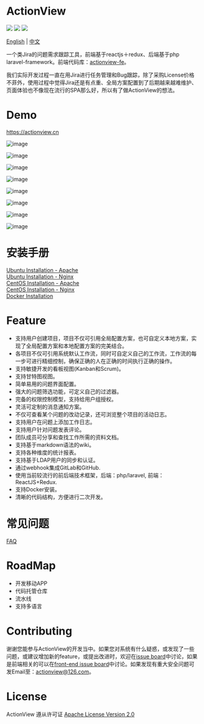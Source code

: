 # ActionView

![](https://img.shields.io/badge/language-php-orange.svg) ![](https://img.shields.io/badge/framework-laravel+reactjs-brightgreen.svg) ![](https://img.shields.io/badge/license-apache2.0-blue.svg)  

[English](https://github.com/lxerxa/actionview/blob/master/readme.md) | [中文](https://github.com/lxerxa/actionview/blob/master/readme-cn.md)

一个类Jira的问题需求跟踪工具，前端基于reactjs＋redux、后端基于php laravel-framework。前端代码库：[actionview-fe](https://github.com/lxerxa/actionview-fe)。  

我们实际开发过程一直在用Jira进行任务管理和Bug跟踪，除了采购License价格不菲外，使用过程中觉得Jira还是有点重、全局方案配置到了后期越来越难维护、页面体验也不像现在流行的SPA那么好，所以有了做ActionView的想法。  

# Demo

https://actionview.cn  

![image](https://actionview.cn/www/images/summary.png)

![image](https://actionview.cn/www/images/issues.png)

![image](https://actionview.cn/www/images/workflow.png)

![image](https://actionview.cn/www/images/kanban.png)

![image](https://actionview.cn/www/images/kanban-drag.png)

![image](https://actionview.cn/www/images/kanban-backlog.png)

![image](https://actionview.cn/www/images/report.png)

![image](https://actionview.cn/www/images/gantt.png)

# 安装手册

[Ubuntu Installation - Apache](https://github.com/lxerxa/actionview/wiki/Ubuntu-Installation(Apache))  
[Ubuntu Installation - Nginx](https://github.com/lxerxa/actionview/wiki/Ubuntu-Installation(Nginx))  
[CentOS Installation - Apache](https://github.com/lxerxa/actionview/wiki/CentOS-Installation(Apache))  
[CentOS Installation - Nginx](https://github.com/lxerxa/actionview/wiki/CentOS-Installation(Nginx))  
[Docker Installation](https://github.com/lxerxa/actionview/wiki/Docker-Installation)  

# Feature

* 支持用户创建项目，项目不仅可引用全局配置方案，也可自定义本地方案，实现了全局配置方案和本地配置方案的完美结合。  
* 各项目不仅可引用系统默认工作流，同时可自定义自己的工作流，工作流的每一步可进行精细控制，确保正确的人在正确的时间执行正确的操作。  
* 支持敏捷开发的看板视图(Kanban和Scrum)。  
* 支持甘特图视图。  
* 简单易用的问题界面配置。  
* 强大的问题筛选功能，可定义自己的过滤器。  
* 完备的权限控制模型，支持给用户组授权。  
* 灵活可定制的消息通知方案。  
* 不仅可查看某个问题的改动记录，还可浏览整个项目的活动日志。  
* 支持用户在问题上添加工作日志。  
* 支持用户针对问题发表评论。  
* 团队成员可分享和查找工作所需的资料文档。  
* 支持基于markdown语法的wiki。 
* 支持各种维度的统计报表。  
* 支持基于LDAP用户的同步和认证。  
* 通过webhook集成GitLab和GitHub.  
* 使用当前较流行的前后端技术框架，后端：php/laravel, 前端：ReactJS+Redux.
* 支持Docker安装。  
* 清晰的代码结构，方便进行二次开发。

# 常见问题

[FAQ](https://github.com/lxerxa/actionview/wiki/FAQ)

# RoadMap

* 开发移动APP  
* 代码托管仓库  
* 流水线  
* 支持多语言    

# Contributing

谢谢您能参与ActionView的开发当中。如果您对系统有什么疑惑，或发现了一些问题，或建议增加新的feature，或提出改进时，欢迎在[issue board](https://github.com/lxerxa/actionview/issues)中讨论，如果是前端相关的可以在[front-end issue board](https://github.com/lxerxa/actionview/issues)中讨论。如果发现有重大安全问题可发Email至：actionview@126.com。  


# License

ActionView 遵从许可证 [ Apache License Version 2.0](https://www.apache.org/licenses/LICENSE-2.0)
